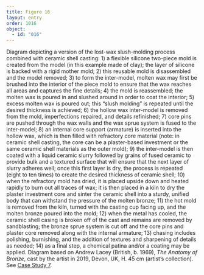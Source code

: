 ```yaml
---
title: Figure 16
layout: entry
order: 1016
object:
  - id: "016"
---
```


Diagram depicting a version of the lost-wax slush-molding process combined with ceramic shell casting: 1) a flexible silicone two-piece mold is created from the model (in this example made of clay); the layer of silicone is backed with a rigid mother mold; 2) this reusable mold is disassembled and the model removed; 3) to form the inter-model, molten wax may first be brushed into the interior of the piece mold to ensure that the wax reaches all areas and captures the fine details; 4) the mold is reassembled; the molten wax is poured in and slushed around in order to coat the interior; 5) excess molten wax is poured out; this “slush molding” is repeated until the desired thickness is achieved; 6) the hollow wax inter-model is removed from the mold, imperfections repaired, and details refinished; 7) core pins are pushed through the wax walls and the wax sprue system is fused to the inter-model; 8) an internal core support (armature) is inserted into the hollow wax, which is then filled with refractory core material (note: in ceramic shell casting, the core can be a plaster-based investment or the same ceramic shell materials as the outer mold); 9) the inter-model is then coated with a liquid ceramic slurry followed by grains of fused ceramic to provide bulk and a textured surface that will ensure that the next layer of slurry adheres well; once this first layer is dry, the process is repeated (eight to ten times) to create the desired thickness of ceramic shell; 10) when the refractory mold has dried, it is placed upside down and heated rapidly to burn out all traces of wax; it is then placed in a kiln to dry the plaster investment core and sinter the ceramic shell into a sturdy, unified body that can withstand the pressure of the molten bronze; 11) the hot mold is removed from the kiln, turned with the casting cup facing up, and the molten bronze poured into the mold; 12) when the metal has cooled, the ceramic shell casing is broken off of the cast and remains are removed by sandblasting; the bronze sprue system is cut off and the core pins and plaster core removed along with the internal armature; 13) chasing includes polishing, burnishing, and the addition of textures and sharpening of details as needed; 14) as a final step, a chemical patina and/or a coating may be applied. Diagram based on Andrew Lacey (British, b. 1969), *The Anatomy of Bronze*, cast by the artist in 2019, Devon, UK, H. 45 cm (artist’s collection). See [Case Study 7](/case-studies/7/).
